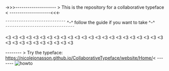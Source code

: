 
->>>-------------------- > This is the repository for a collaborative typeface < --------------------<<<-

˜˜˜˜˜˜˜˜˜˜˜˜˜˜˜˜˜˜˜˜˜˜˜˜˜˜˜ ^-^ follow the guide if you want to take ^-^ ˜˜˜˜˜˜˜˜˜˜˜˜˜˜˜˜˜˜˜˜˜˜˜˜˜˜˜˜˜˜˜

<3 <3 <3 <3 <3 <3 <3 <3 <3 <3 <3 <3 <3 <3 <3 <3 <3 <3 <3 <3 <3 <3 <3 <3 <3 <3 <3 <3 <3 <3 <3 <3 <3

-------- > Try the typeface: https://nicolejonasson.github.io/CollaborativeTypeface/website/Home/< -------
![howto](https://user-images.githubusercontent.com/38101829/41200510-07d415c6-6ca6-11e8-820e-d87e4b77b5cc.png)

